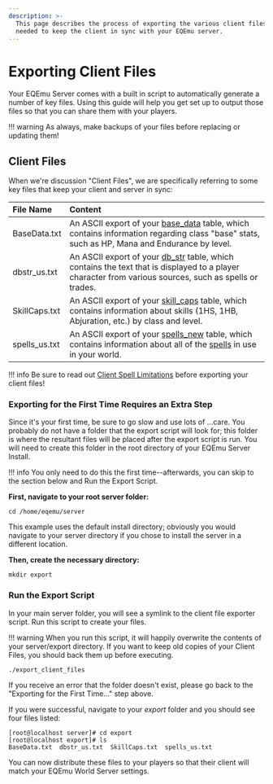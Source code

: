 ```yaml
---
description: >-
  This page describes the process of exporting the various client files that are
  needed to keep the client in sync with your EQEmu server.
---
```


# Exporting Client Files

Your EQEmu Server comes with a built in script to automatically generate a number of key files.  Using this guide will help you get set up to output those files so that you can share them with your players.

!!! warning
      As always, make backups of your files before replacing or updating them!


## Client Files

When we're discussion "Client Files", we are specifically referring to some key files that keep your client and server in sync:

| File Name | Content |
| :--- | :--- |
| BaseData.txt | An ASCII export of your [base_data](https://eqemu.gitbook.io/database-schema/server/client-files/base_data) table, which contains information regarding class "base" stats, such as HP, Mana and Endurance by level. |
| dbstr_us.txt | An ASCII export of your [db_str](https://eqemu.gitbook.io/database-schema/server/client-files/db_str) table, which contains the text that is displayed to a player character from various sources, such as spells or trades. |
| SkillCaps.txt | An ASCII export of your [skill_caps](https://eqemu.gitbook.io/database-schema/server/client-files/skill_caps) table, which contains information about skills (1HS, 1HB, Abjuration, etc.) by class and level. |
| spells_us.txt | An ASCII export of your [spells_new](https://eqemu.gitbook.io/database-schema/server/client-files/spells_new) table, which contains information about all of the [spells](../spells/) in use in your world. |

!!! info
      Be sure to read out [Client Spell Limitations](../spells/client-spell-id-limitations.md) before exporting your client files!


### Exporting for the First Time Requires an Extra Step

Since it's your first time, be sure to go slow and use lots of ...care.  You probably do not have a folder that the export script will look for; this folder is where the resultant files will be placed after the export script is run.  You will need to create this folder in the root directory of your EQEmu Server Install.

!!! info
      You only need to do this the first time--afterwards, you can skip to the section below and Run the Export Script.


**First, navigate to your root server folder:**

```text
cd /home/eqemu/server
```

This example uses the default install directory; obviously you would navigate to your server directory if you chose to install the server in a different location.

**Then, create the necessary directory:**

```text
mkdir export
```

### Run the Export Script

In your main server folder, you will see a symlink to the client file exporter script.  Run this script to create your files.  

!!! warning
      When you run this script, it will happily overwrite the contents of your server/export directory.  If you want to keep old copies of your Client Files, you should back them up before executing.


```text
./export_client_files
```

If you receive an error that the folder doesn't exist, please go back to the "Exporting for the First Time..." step above.

If you were successful, navigate to your _export_ folder and you should see four files listed:

```text
[root@localhost server]# cd export
[root@localhost export]# ls
BaseData.txt  dbstr_us.txt  SkillCaps.txt  spells_us.txt
```

You can now distribute these files to your players so that their client will match your EQEmu World Server settings.

